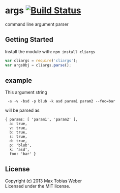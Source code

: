 # args [![Build Status](https://secure.travis-ci.org/cioddi/node-cliargs.png?branch=master)](http://travis-ci.org/cioddi/node-cliargs)

command line argument parser

## Getting Started
Install the module with: `npm install cliargs`

```javascript
var cliargs = require('cliargs');
var argsObj = cliargs.parse();
```

## example

This argument string

```
 -a -v -bsd -p blub -k asd param1 param2 --foo=bar
```

will be parsed as

```
{ params: [ 'param1', 'param2' ],
  a: true,
  v: true,
  b: true,
  s: true,
  d: true,
  p: 'blub',
  k: 'asd',
  foo: 'bar' }
```

## License
Copyright (c) 2013 Max Tobias Weber  
Licensed under the MIT license.
